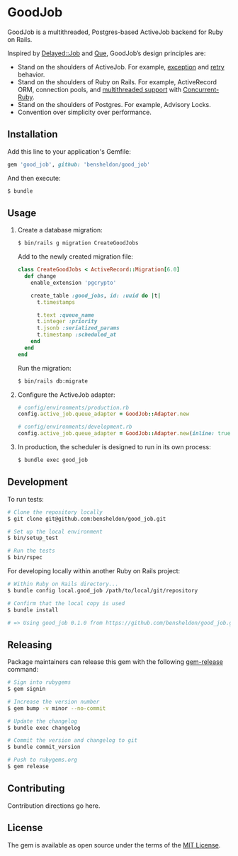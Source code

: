 # GoodJob

GoodJob is a multithreaded, Postgres-based ActiveJob backend for Ruby on Rails.

Inspired by [Delayed::Job](https://github.com/collectiveidea/delayed_job) and [Que](https://github.com/que-rb/que), GoodJob’s design principles are:

- Stand on the shoulders of ActiveJob. For example, [exception](https://edgeguides.rubyonrails.org/active_job_basics.html#exceptions) and [retry](https://edgeguides.rubyonrails.org/active_job_basics.html#retrying-or-discarding-failed-jobs) behavior. 
- Stand on the shoulders of Ruby on Rails. For example, ActiveRecord ORM, connection pools, and [multithreaded support](https://guides.rubyonrails.org/threading_and_code_execution.html) with [Concurrent-Ruby](https://github.com/ruby-concurrency/concurrent-ruby).
- Stand on the shoulders of Postgres. For example, Advisory Locks.
- Convention over simplicity over performance. 

## Installation

Add this line to your application's Gemfile:

```ruby
gem 'good_job', github: 'bensheldon/good_job'
```

And then execute:
```bash
$ bundle
```

## Usage

1. Create a database migration:
    ```bash
    $ bin/rails g migration CreateGoodJobs
    ```

    Add to the newly created migration file:

    ```ruby
    class CreateGoodJobs < ActiveRecord::Migration[6.0]
      def change
        enable_extension 'pgcrypto'

        create_table :good_jobs, id: :uuid do |t|
          t.timestamps

          t.text :queue_name
          t.integer :priority
          t.jsonb :serialized_params
          t.timestamp :scheduled_at
        end
      end
    end
    ```
    
    Run the migration:
    
    ```bash
    $ bin/rails db:migrate
    ```
    
1. Configure the ActiveJob adapter:
    ```ruby
    # config/environments/production.rb
    config.active_job.queue_adapter = GoodJob::Adapter.new

    # config/environments/development.rb
    config.active_job.queue_adapter = GoodJob::Adapter.new(inline: true)
    ```

1. In production, the scheduler is designed to run in its own process:
    ```bash
    $ bundle exec good_job
    ```

## Development

To run tests:

```bash
# Clone the repository locally
$ git clone git@github.com:bensheldon/good_job.git

# Set up the local environment
$ bin/setup_test

# Run the tests
$ bin/rspec
```

For developing locally within another Ruby on Rails project:

```bash
# Within Ruby on Rails directory...
$ bundle config local.good_job /path/to/local/git/repository

# Confirm that the local copy is used
$ bundle install

# => Using good_job 0.1.0 from https://github.com/bensheldon/good_job.git (at /Users/You/Projects/good_job@dc57fb0)
```

## Releasing

Package maintainers can release this gem with the following [gem-release](https://github.com/svenfuchs/gem-release) command:

```bash
# Sign into rubygems
$ gem signin

# Increase the version number
$ gem bump -v minor --no-commit

# Update the changelog
$ bundle exec changelog

# Commit the version and changelog to git
$ bundle commit_version

# Push to rubygems.org
$ gem release
```

## Contributing

Contribution directions go here.

## License

The gem is available as open source under the terms of the [MIT License](https://opensource.org/licenses/MIT).
